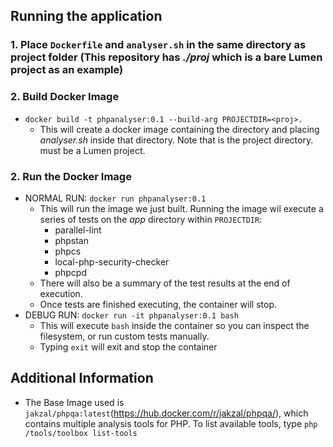 ## Running the application
### 1. Place `Dockerfile` and `analyser.sh` in the same directory as project folder (This repository has *./proj* which is a bare Lumen project as an example)
### 2. Build Docker Image
- `docker build -t phpanalyser:0.1 --build-arg PROJECTDIR=<proj>.`
  - This will create a docker image containing the <proj> directory and placing *analyser.sh* inside that directory. Note that <proj> is the project directory. <proj> must be a Lumen project.
     
### 2. Run the Docker Image
- NORMAL RUN: `docker run phpanalyser:0.1`
  - This will run the image we just built. Running the image wil execute a series of tests on the *app* directory within `PROJECTDIR`:
    - parallel-lint
    - phpstan
    - phpcs
    - local-php-security-checker
    - phpcpd
  - There will also be a summary of the test results at the end of execution.
  - Once tests are finished executing, the container will stop.
- DEBUG RUN: `docker run -it phpanalyser:0.1 bash `
  - This will execute `bash` inside the container so you can inspect the filesystem, or run custom tests manually.
  - Typing `exit` will exit and stop the container

## Additional Information
- The Base Image used is `jakzal/phpqa:latest`(https://hub.docker.com/r/jakzal/phpqa/), which contains multiple analysis tools for PHP. To list available tools, type `php /tools/toolbox list-tools`
